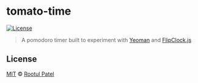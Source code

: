 # tomato-time
[![License](https://img.shields.io/:license-mit-blue.svg)](http://rootulp.mit-license.org)

> A pomodoro timer built to experiment with [Yeoman](http://yeoman.io/)
and [FlipClock.js](http://flipclockjs.com/)

## License

[MIT](https://rootulp.mit-license.org/) © [Rootul Patel](https://rootulp.com)
